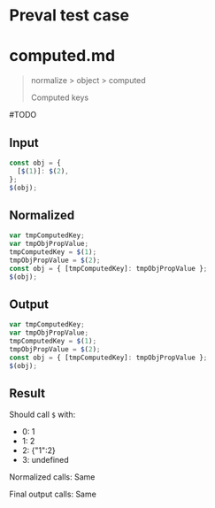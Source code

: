 # Preval test case

# computed.md

> normalize > object > computed
>
> Computed keys

#TODO

## Input

`````js filename=intro
const obj = {
  [$(1)]: $(2),
};
$(obj);
`````

## Normalized

`````js filename=intro
var tmpComputedKey;
var tmpObjPropValue;
tmpComputedKey = $(1);
tmpObjPropValue = $(2);
const obj = { [tmpComputedKey]: tmpObjPropValue };
$(obj);
`````

## Output

`````js filename=intro
var tmpComputedKey;
var tmpObjPropValue;
tmpComputedKey = $(1);
tmpObjPropValue = $(2);
const obj = { [tmpComputedKey]: tmpObjPropValue };
$(obj);
`````

## Result

Should call `$` with:
 - 0: 1
 - 1: 2
 - 2: {"1":2}
 - 3: undefined

Normalized calls: Same

Final output calls: Same

